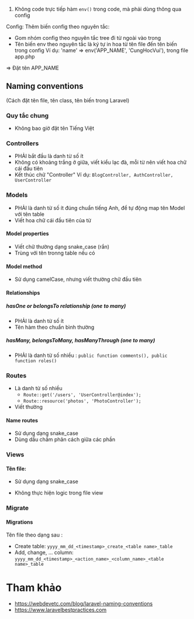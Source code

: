 1. Không code trực tiếp hàm `env()` trong code, mà phải dùng thông qua config

Config:
Thêm biến config theo nguyên tắc:
- Gom nhóm config theo nguyên tắc tree đi từ ngoài vào trong
- Tên biến env theo nguyên tắc là ký tự in hoa từ tên file đến tên biến trong config
Ví dụ: 
'name' => env('APP_NAME', 'CungHocVui'), trong file app.php

=> Đặt tên APP_NAME

## Naming conventions 

(Cách đặt tên file, tên class, tên biến trong Laravel)

### Quy tắc chung

 * Không bao giờ đặt tên Tiếng Việt

### Controllers
* PHẢI bắt đầu là danh từ số ít
* Không có khoảng trắng ở giữa, viết kiểu lạc đà, mỗi từ nên viết hoa chữ cái đầu tiên
* Kết thúc chữ "Controller"
Ví dụ: `BlogController, AuthController, UserController`

### Models

* PHẢI là danh từ số ít đúng chuẩn tiếng Anh, để tự động map tên Model với tên table
* Viết hoa chữ cái đầu tiên của từ

#### Model properties
* Viết chữ thường dạng snake_case (rắn)
* Trùng với tên tronng table nếu có

#### Model method
* Sử dụng camelCase, nhưng viết thường chữ đầu tiên

#### Relationships
##### hasOne or belongsTo relationship (one to many)
* PHẢI là danh từ số ít
* Tên hàm theo chuẩn bình thường

##### hasMany, belongsToMany, hasManyThrough (one to many)
* PHẢI là danh từ số nhiều : `public function comments(), public function roles()`



### Routes 
* Là danh từ số nhiều 
    - `Route::get('/users', 'UserController@index');`
    - `Route::resource('photos', 'PhotoController');`
* Viết thường

#### Name routes 
* Sử dụng dạng snake_case 
* Dùng dấu chấm phân cách giữa các phần

### Views
#### Tên file: 
* Sử dụng dạng snake_case

* Không thực hiện logic trong file view

### Migrate
#### Migrations
Tên file theo dạng sau :
- Create table: `yyyy_mm_dd_<timestamp>_create_<table name>_table`
- Add, change, ... column: 
    `yyyy_mm_dd_<timestamp>_<action_name>_<column_name>_<table name>_table`




# Tham khảo 

* https://webdevetc.com/blog/laravel-naming-conventions
* https://www.laravelbestpractices.com
